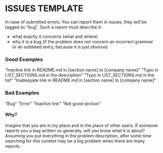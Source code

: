 # ISSUES TEMPLATE  

In case of submitted errors. You can report them in issues, they will be tagged as "bug". Such a report must describe it:
- what exactly it concerns (what and where)
- why it is a bug (if the problem does not concern an incorrect grammar or an outdated entry, because it is just obvious)  

### Good Examples  

"Inactive link in README.md in [section name] to [company name]"
"Typo in LIST_SECTIONS.md in the description"
"Typo in LIST_SECTIONS.md in the list"
"Inadequate link in README.md in [section name] to [company name]"  

### Bad Examples  

"Bug"
"Error"
"Inactive link"
"Not good section"  

#### Why?  

Imagine that you are in my place and in the place of other users. If someone reports you a bug written so generally, will you know what it is about? Assuming you put everything in the problem description, after some time searching for this content may be a big problem when there are many reports.  
